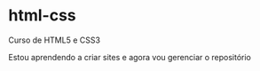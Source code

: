 # html-css
 Curso de HTML5 e CSS3

 Estou aprendendo a criar sites e agora vou gerenciar o repositório
